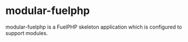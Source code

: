 modular-fuelphp
===============

modular-fuelphp is a FuelPHP skeleton application which is configured to support modules. 



